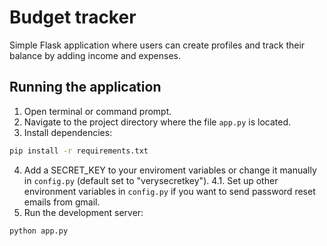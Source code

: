 # Budget tracker

Simple Flask application where users can create profiles and track their balance by adding income and expenses.

## Running the application

1. Open terminal or command prompt.
2. Navigate to the project directory where the file `app.py` is located.
3. Install dependencies: 
```bash
pip install -r requirements.txt
```
4. Add a SECRET_KEY to your enviroment variables or change it manually in `config.py` (default set to "verysecretkey").
  4.1. Set up other environment variables in `config.py` if you want to send password reset emails from gmail.
5. Run the development server:
```bash
python app.py
```



